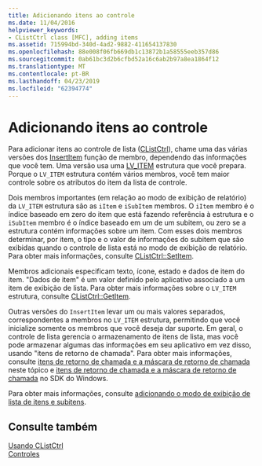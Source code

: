 ```yaml
---
title: Adicionando itens ao controle
ms.date: 11/04/2016
helpviewer_keywords:
- CListCtrl class [MFC], adding items
ms.assetid: 715994bd-340d-4ad2-9882-411654137830
ms.openlocfilehash: 88e008f06fb669db1c13872b1a58555eeb357d86
ms.sourcegitcommit: 0ab61bc3d2b6cfbd52a16c6ab2b97a8ea1864f12
ms.translationtype: MT
ms.contentlocale: pt-BR
ms.lasthandoff: 04/23/2019
ms.locfileid: "62394774"
---
```

# <a name="adding-items-to-the-control"></a>Adicionando itens ao controle

Para adicionar itens ao controle de lista ([CListCtrl](../mfc/reference/clistctrl-class.md)), chame uma das várias versões dos [InsertItem](../mfc/reference/clistctrl-class.md#insertitem) função de membro, dependendo das informações que você tem. Uma versão usa uma [LV_ITEM](/windows/desktop/api/commctrl/ns-commctrl-taglvitema) estrutura que você prepara. Porque o `LV_ITEM` estrutura contém vários membros, você tem maior controle sobre os atributos do item da lista de controle.

Dois membros importantes (em relação ao modo de exibição de relatório) da `LV_ITEM` estrutura são as `iItem` e `iSubItem` membros. O `iItem` membro é o índice baseado em zero do item que está fazendo referência à estrutura e o `iSubItem` membro é o índice baseado em um de um subitem, ou zero se a estrutura contém informações sobre um item. Com esses dois membros determinar, por item, o tipo e o valor de informações do subitem que são exibidas quando o controle de lista está no modo de exibição de relatório. Para obter mais informações, consulte [CListCtrl::SetItem](../mfc/reference/clistctrl-class.md#setitem).

Membros adicionais especificam texto, ícone, estado e dados de item do item. "Dados de item" é um valor definido pelo aplicativo associado a um item de exibição de lista. Para obter mais informações sobre o `LV_ITEM` estrutura, consulte [CListCtrl::GetItem](../mfc/reference/clistctrl-class.md#getitem).

Outras versões do `InsertItem` levar um ou mais valores separados, correspondentes a membros no `LV_ITEM` estrutura, permitindo que você inicialize somente os membros que você deseja dar suporte. Em geral, o controle de lista gerencia o armazenamento de itens de lista, mas você pode armazenar algumas das informações em seu aplicativo em vez disso, usando "itens de retorno de chamada". Para obter mais informações, consulte [itens de retorno de chamada e a máscara de retorno de chamada](../mfc/callback-items-and-the-callback-mask.md) neste tópico e [itens de retorno de chamada e a máscara de retorno de chamada](/windows/desktop/Controls/using-list-view-controls) no SDK do Windows.

Para obter mais informações, consulte [adicionando o modo de exibição de lista de itens e subitens](/windows/desktop/Controls/using-list-view-controls).

## <a name="see-also"></a>Consulte também

[Usando CListCtrl](../mfc/using-clistctrl.md)<br/>
[Controles](../mfc/controls-mfc.md)
